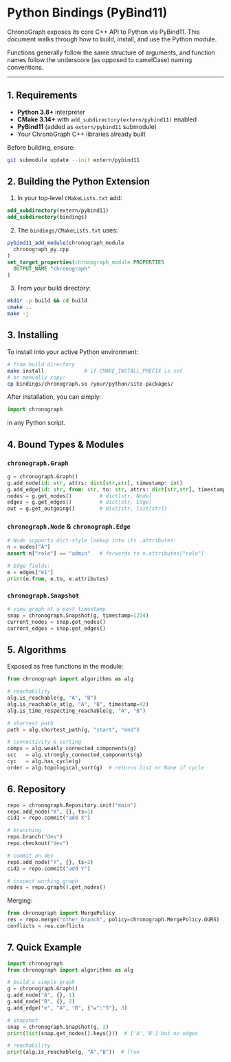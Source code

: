 # Python Bindings (PyBind11)

ChronoGraph exposes its core C++ API to Python via PyBind11.  This document walks through how to build, install, and use the Python module.

Functions generally follow the same structure of arguments, and function names follow the underscore (as opposed to camelCase) naming conventions.

---

## 1. Requirements

- **Python 3.8+** interpreter  
- **CMake 3.14+** with `add_subdirectory(extern/pybind11)` enabled  
- **PyBind11** (added as `extern/pybind11` submodule)  
- Your ChronoGraph C++ libraries already built

Before building, ensure:

```bash
git submodule update --init extern/pybind11
```

## 2. Building the Python Extension

1. In your top‐level `CMakeLists.txt` add:

```cmake
add_subdirectory(extern/pybind11)
add_subdirectory(bindings)
```

2. The `bindings/CMakeLists.txt` uses:

```cmake
pybind11_add_module(chronograph_module
  chronograph_py.cpp
)
set_target_properties(chronograph_module PROPERTIES
  OUTPUT_NAME "chronograph"
)
```

3. From your build directory:

```bash
mkdir -p build && cd build
cmake ..
make -j
```

## 3. Installing

To install into your active Python environment:

```bash
# from build directory
make install             # if CMAKE_INSTALL_PREFIX is set
# or manually copy:
cp bindings/chronograph.so /your/python/site-packages/
```

After installation, you can simply:

```python
import chronograph
```

in any Python script.

## 4. Bound Types & Modules

### `chronograph.Graph`

```python
g = chronograph.Graph()
g.add_node(id: str, attrs: dict[str,str], timestamp: int)
g.add_edge(id: str, from: str, to: str, attrs: dict[str,str], timestamp: int)
nodes = g.get_nodes()         # dict[str, Node]
edges = g.get_edges()         # dict[str, Edge]
out = g.get_outgoing()        # dict[str, list[str]]
```

### `chronograph.Node` & `chronograph.Edge`

```python
# Node supports dict‐style lookup into its .attributes:
n = nodes["A"]
assert n["role"] == "admin"   # forwards to n.attributes["role"]

# Edge fields:
e = edges["e1"]
print(e.from, e.to, e.attributes)
```

### `chronograph.Snapshot`


```python
# view graph at a past timestamp
snap = chronograph.Snapshot(g, timestamp=1234)
current_nodes = snap.get_nodes()
current_edges = snap.get_edges()
```


## 5. Algorithms
Exposed as free functions in the module:

```python
from chronograph import algorithms as alg

# reachability
alg.is_reachable(g, "A", "B")
alg.is_reachable_at(g, "A", "B", timestamp=42)
alg.is_time_respecting_reachable(g, "A", "B")

# shortest path
path = alg.shortest_path(g, "start", "end")

# connectivity & sorting
comps = alg.weakly_connected_components(g)
scc   = alg.strongly_connected_components(g)
cyc   = alg.has_cycle(g)
order = alg.topological_sort(g)  # returns list or None if cycle
```

## 6. Repository

```python
repo = chronograph.Repository.init("main")
repo.add_node("X", {}, ts=1)
cid1 = repo.commit("add X")

# branching
repo.branch("dev")
repo.checkout("dev")

# commit on dev
repo.add_node("Y", {}, ts=2)
cid2 = repo.commit("add Y")

# inspect working graph
nodes = repo.graph().get_nodes()
```

Merging:

```python
from chronograph import MergePolicy
res = repo.merge("other_branch", policy=chronograph.MergePolicy.OURS)
conflicts = res.conflicts
```

## 7. Quick Example

```python
import chronograph
from chronograph import algorithms as alg

# build a simple graph
g = chronograph.Graph()
g.add_node("A", {}, 1)
g.add_node("B", {}, 2)
g.add_edge("e", "A", "B", {"w":"5"}, 3)

# snapshot
snap = chronograph.Snapshot(g, 2)
print(list(snap.get_nodes().keys()))  # ['A','B'] but no edges

# reachability
print(alg.is_reachable(g, "A","B"))  # True
```